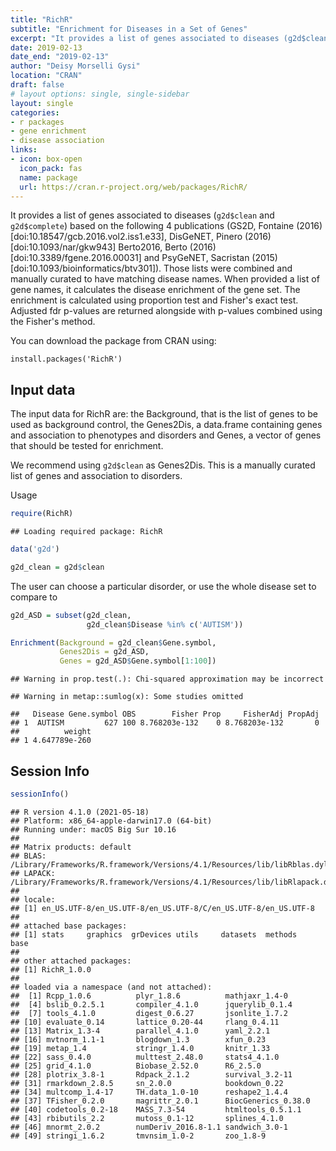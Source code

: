 ```yaml
---
title: "RichR"
subtitle: "Enrichment for Diseases in a Set of Genes"
excerpt: "It provides a list of genes associated to diseases (g2d$clean and g2d$complete) based on the following  4 publications (GS2D, Fontaine (2016) <doi:10.18547/gcb.2016.vol2.iss1.e33>, DisGeNET, Pinero (2016) <doi:10.1093/nar/gkw943> Berto2016, Berto (2016) <doi:10.3389/fgene.2016.00031> and  PsyGeNET, Sacristan (2015) <doi:10.1093/bioinformatics/btv301>). Those lists were combined and manually curated to have matching disease names.  When provided a list of gene names, it calculates the disease enrichment of the gene set. The enrichment is calculated using proportion test and Fisher's exact test. Adjusted fdr p-values are returned alongside with p-values combined using the Fisher's method."
date: 2019-02-13
date_end: "2019-02-13"
author: "Deisy Morselli Gysi"
location: "CRAN"
draft: false
# layout options: single, single-sidebar
layout: single
categories:
- r packages
- gene enrichment
- disease association
links:
- icon: box-open
  icon_pack: fas
  name: package
  url: https://cran.r-project.org/web/packages/RichR/
---
```




It provides a list of genes associated to diseases (`g2d$clean` and `g2d$complete`) based on the following  4 publications (GS2D, Fontaine (2016) [doi:10.18547/gcb.2016.vol2.iss1.e33], DisGeNET, Pinero (2016) [doi:10.1093/nar/gkw943] Berto2016, Berto (2016) [doi:10.3389/fgene.2016.00031] and  PsyGeNET, Sacristan (2015) [doi:10.1093/bioinformatics/btv301]). Those lists were combined and manually curated to have matching disease names.  When provided a list of gene names, it calculates the disease enrichment of the gene set. The enrichment is calculated using proportion test and Fisher's exact test. Adjusted fdr p-values are returned alongside with p-values combined using the Fisher's method. 

You can download the package from CRAN using:

``install.packages('RichR')``


## Input data


The input data for RichR are: the Background, that is the list of genes to be used as background control, the Genes2Dis, a data.frame containing genes and association to phenotypes and disorders and Genes, a vector of genes that should be tested for enrichment. 

We recommend using `g2d$clean` as Genes2Dis. This is a manually curated list of genes and association to disorders.


Usage


```r
require(RichR)
```

```
## Loading required package: RichR
```

```r
data('g2d')

g2d_clean = g2d$clean
```



The user can choose a particular disorder, or use the whole disease set to compare to


```r
g2d_ASD = subset(g2d_clean, 
                 g2d_clean$Disease %in% c('AUTISM'))

Enrichment(Background = g2d_clean$Gene.symbol,
           Genes2Dis = g2d_ASD,
           Genes = g2d_ASD$Gene.symbol[1:100])
```

```
## Warning in prop.test(.): Chi-squared approximation may be incorrect
```

```
## Warning in metap::sumlog(x): Some studies omitted
```

```
##   Disease Gene.symbol OBS        Fisher Prop     FisherAdj PropAdj
## 1  AUTISM         627 100 8.768203e-132    0 8.768203e-132       0
##          weight
## 1 4.647789e-260
```

## Session Info


```r
sessionInfo()
```

```
## R version 4.1.0 (2021-05-18)
## Platform: x86_64-apple-darwin17.0 (64-bit)
## Running under: macOS Big Sur 10.16
## 
## Matrix products: default
## BLAS:   /Library/Frameworks/R.framework/Versions/4.1/Resources/lib/libRblas.dylib
## LAPACK: /Library/Frameworks/R.framework/Versions/4.1/Resources/lib/libRlapack.dylib
## 
## locale:
## [1] en_US.UTF-8/en_US.UTF-8/en_US.UTF-8/C/en_US.UTF-8/en_US.UTF-8
## 
## attached base packages:
## [1] stats     graphics  grDevices utils     datasets  methods   base     
## 
## other attached packages:
## [1] RichR_1.0.0
## 
## loaded via a namespace (and not attached):
##  [1] Rcpp_1.0.6          plyr_1.8.6          mathjaxr_1.4-0     
##  [4] bslib_0.2.5.1       compiler_4.1.0      jquerylib_0.1.4    
##  [7] tools_4.1.0         digest_0.6.27       jsonlite_1.7.2     
## [10] evaluate_0.14       lattice_0.20-44     rlang_0.4.11       
## [13] Matrix_1.3-4        parallel_4.1.0      yaml_2.2.1         
## [16] mvtnorm_1.1-1       blogdown_1.3        xfun_0.23          
## [19] metap_1.4           stringr_1.4.0       knitr_1.33         
## [22] sass_0.4.0          multtest_2.48.0     stats4_4.1.0       
## [25] grid_4.1.0          Biobase_2.52.0      R6_2.5.0           
## [28] plotrix_3.8-1       Rdpack_2.1.2        survival_3.2-11    
## [31] rmarkdown_2.8.5     sn_2.0.0            bookdown_0.22      
## [34] multcomp_1.4-17     TH.data_1.0-10      reshape2_1.4.4     
## [37] TFisher_0.2.0       magrittr_2.0.1      BiocGenerics_0.38.0
## [40] codetools_0.2-18    MASS_7.3-54         htmltools_0.5.1.1  
## [43] rbibutils_2.2       mutoss_0.1-12       splines_4.1.0      
## [46] mnormt_2.0.2        numDeriv_2016.8-1.1 sandwich_3.0-1     
## [49] stringi_1.6.2       tmvnsim_1.0-2       zoo_1.8-9
```
